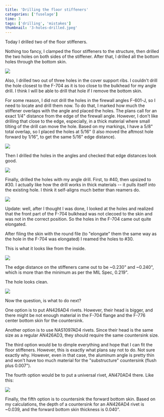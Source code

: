 ```yaml
---
title: 'Drilling the floor stiffeners'
categories: ['fuselage']
time: 3
tags: ['drilling', 'mistakes']
thumbnail: '3-holes-drilled.jpeg'
---
```


Today I drilled two of the floor stiffeners.

<!-- more -->

Nothing too fancy, I clamped the floor stiffeners to the structure, then drilled the two holes on both sides of the stiffener. After that, I drilled all the bottom holes through the bottom skin.

![](0-floor-stiffeners.jpeg)

Also, I drilled two out of three holes in the cover support ribs. I couldn't drill the hole closest to the F-704 as it is too close to the bulkhead for my angle drill. I think I will be able to drill that hole if I remove the bottom skin.

For some reason, I did not drill the holes in the firewall angles F-601-J, so I need to locate and drill them now. To do that, I marked how much the stiffener overlaps with the angle and placed the holes. The plans call for an exact 1/4" distance from the edge of the firewall angle. However, I don't like drilling that close to the edge, especially, in a thick material where small tilting of the drill can move the hole. Based on my markings, I have a 5/8" total overlap, so I placed the holes at 5/16" (I also moved the aftmost hole forward by 1/16", to get the same 5/16" edge distance).

![](1-marking-the-holes.jpeg)

Then I drilled the holes in the angles and checked that edge distances look good.

![](2-holes-placed-well.jpeg)

Finally, drilled the holes with my angle drill. First, to #40, then upsized to #30. I actually like how the drill works in thick materials -- it pulls itself into the existing hole. I think it self-aligns much better than reamers do.

![](3-holes-drilled.jpeg)

Update: well, after I thought I was done, I looked at the holes and realized that the front part of the F-704 bulkhead was not clecoed to the skin and was not in the correct position. So the holes in the F-704 came out quite elongated.

After filing the skin with the round file (to "elongate" them the same way as the hole in the F-704 was elongated) I reamed the holes to #30.

This is what it looks like from the inside.

![](4-the-hole.jpeg)

The edge distance on the stiffeners came out to be ~0.230" and ~0.240", which is more than the minimum as per the MIL Spec, 0.219".

The hole looks clean.

![](5-the-hole-2.jpeg)

Now the question, is what to do next?

One option is to put AN426AD4 rivets. However, their head is bigger, and there might be not enough material in the F-704 flange and the F-776 center bottom skin for the countersink.

Another option is to use NAS1097AD4 rivets. Since their head is the same size as a regular AN426AD3, they should require the same countersink size.

The third option would be to dimple everything and hope that I can fit the floor stiffeners. However, this is exactly what plans say not to do. Not sure exactly why. However, even in that case, the aluminum angle is pretty thin and won't have too much material for the "substructure" countersink (flush plus 0.007").

The fourth option would be to put a universal rivet, AN470AD4 there. Like this:

![](6-hole-with-the-universal-rivet.jpeg)

Finally, the fifth option is to countersink the forward bottom skin. Based on my calculations, the depth of a countersink for an AN426AD4 rivet is ~0.039, and the forward bottom skin thickness is 0.040".